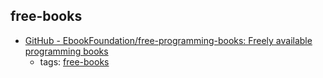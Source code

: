 free-books
---
* [GitHub - EbookFoundation/free-programming-books: Freely available programming books](https://github.com/EbookFoundation/free-programming-books)
    * tags: [free-books](../tags/free-books.md)
